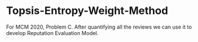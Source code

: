 # Topsis-Entropy-Weight-Method
For MCM 2020, Problem C. After quantifying all the reviews we can use it to develop Reputation Evaluation Model.
